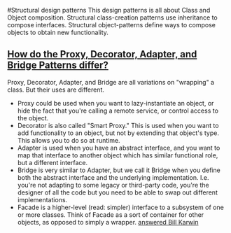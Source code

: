 #Structural design patterns
This design patterns is all about Class and Object composition. Structural class-creation patterns use inheritance to
compose interfaces. Structural object-patterns define ways to compose objects to obtain new functionality.

## [How do the Proxy, Decorator, Adapter, and Bridge Patterns differ?](http://stackoverflow.com/questions/350404/how-do-the-proxy-decorator-adapter-and-bridge-patterns-differ)

Proxy, Decorator, Adapter, and Bridge are all variations on "wrapping" a class. But their uses are different.
* Proxy could be used when you want to lazy-instantiate an object, or hide the fact that you're calling a remote service, or control access to the object.
* Decorator is also called "Smart Proxy." This is used when you want to add functionality to an object, but not by extending that object's type. This allows you to do so at runtime.
* Adapter is used when you have an abstract interface, and you want to map that interface to another object which has similar functional role, but a different interface.
* Bridge is very similar to Adapter, but we call it Bridge when you define both the abstract interface and the underlying implementation. I.e. you're not adapting to some legacy or third-party code, you're the designer of all the code but you need to be able to swap out different implementations.
* Facade is a higher-level (read: simpler) interface to a subsystem of one or more classes. Think of Facade as a sort of container for other objects, as opposed to simply a wrapper.
[answered Bill Karwin](http://stackoverflow.com/a/350471/2170524)